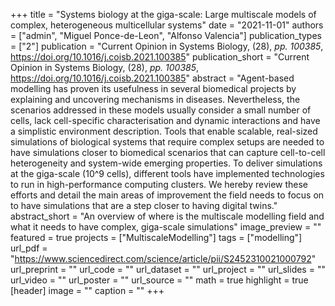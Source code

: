 +++
title = "Systems biology at the giga-scale: Large multiscale models of complex, heterogeneous multicellular systems"
date = "2021-11-01"
authors = ["admin", "Miguel Ponce-de-Leon", "Alfonso Valencia"]
publication_types = ["2"]
publication = "Current Opinion in Systems Biology, (28), _pp. 100385_, https://doi.org/10.1016/j.coisb.2021.100385"
publication_short = "Current Opinion in Systems Biology, (28), _pp. 100385_, https://doi.org/10.1016/j.coisb.2021.100385"
abstract = "Agent-based modelling has proven its usefulness in several biomedical projects by explaining and uncovering mechanisms in diseases. Nevertheless, the scenarios addressed in these models usually consider a small number of cells, lack cell-specific characterisation and dynamic interactions and have a simplistic environment description. Tools that enable scalable, real-sized simulations of biological systems that require complex setups are needed to have simulations closer to biomedical scenarios that can capture cell-to-cell heterogeneity and system-wide emerging properties. To deliver simulations at the giga-scale (10^9 cells), different tools have implemented technologies to run in high-performance computing clusters. We hereby review these efforts and detail the main areas of improvement the field needs to focus on to have simulations that are a step closer to having digital twins."
abstract_short = "An overview of where is the multiscale modelling field and what it needs to have complex, giga-scale simulations"
image_preview = ""
featured = true
projects = ["MultiscaleModelling"]
tags = ["modelling"]
url_pdf = "https://www.sciencedirect.com/science/article/pii/S2452310021000792"
url_preprint = ""
url_code = ""
url_dataset = ""
url_project = ""
url_slides = ""
url_video = ""
url_poster = ""
url_source = ""
math = true
highlight = true
[header]
image = ""
caption = ""
+++
